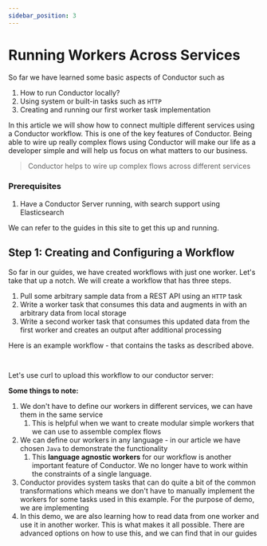 ```yaml
---
sidebar_position: 3
---
```


# Running Workers Across Services

So far we have learned some basic aspects of Conductor such as

1. How to run Conductor locally?
2. Using system or built-in tasks such as `HTTP`
3. Creating and running our first worker task implementation

In this article we will show how to connect multiple different services using a Conductor workflow. This is one of
the key features of Conductor. Being able to wire up really complex flows using Conductor will make our life as a
developer simple and will help us focus on what matters to our business.

> Conductor helps to wire up complex flows across different services

### Prerequisites

1. Have a Conductor Server running, with search support using Elasticsearch

We can refer to the guides in this site to get this up and running.

## Step 1: Creating and Configuring a Workflow

So far in our guides, we have created workflows with just one worker. Let's take that up a notch. We will create a
workflow that has three steps.

1. Pull some arbitrary sample data from a REST API using an `HTTP` task
2. Write a worker task that consumes this data and augments in with an arbitrary data from local storage
3. Write a second worker task that consumes this updated data from the first worker and creates an output after
   additional processing

Here is an example workflow - that contains the tasks as described above.

```json
 
```

Let's use curl to upload this workflow to our conductor server:



**Some things to note:**

1. We don't have to define our workers in different services, we can have them in the same service
    1. This is helpful when we want to create modular simple workers that we can use to assemble complex flows
2. We can define our workers in any language - in our article we have chosen `Java` to demonstrate the functionality
    1. This **language agnostic workers** for our workflow is another important feature of Conductor. We no longer
       have to work within the constraints of a single language.
3. Conductor provides system tasks that can do quite a bit of the common transformations which means we don't have to
   manually implement the workers for some tasks used in this example. For the purpose of demo, we are implementing
4. In this demo, we are also learning how to read data from one worker and use it in another worker. This is what makes
   it all possible. There are advanced options on how to use this, and we can find that in our
   guides <!-- TODO LINK -->


